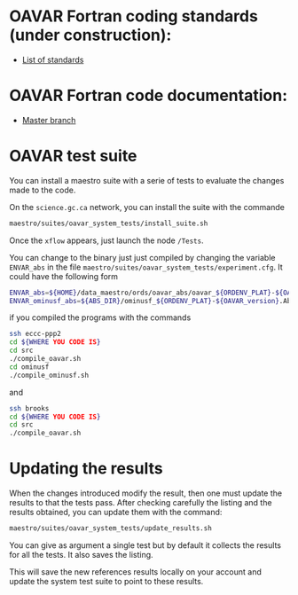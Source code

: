 # OAVAR Fortran coding standards (under construction):

* [List of standards](https://wiki.cmc.ec.gc.ca/wiki/Assimilation/oavar_Coding_Standards)

# OAVAR Fortran code documentation:

* [Master branch](http://hpfx.science.gc.ca/~mab001/f90doc/master/)

# OAVAR test suite

You can install a maestro suite with a serie of tests to evaluate the
changes made to the code.

On the `science.gc.ca` network, you can install the suite with the commande
```bash
maestro/suites/oavar_system_tests/install_suite.sh
```

Once the `xflow` appears, just launch the node `/Tests`.

You can change to the binary just just compiled by changing the
variable `ENVAR_abs` in the file
`maestro/suites/oavar_system_tests/experiment.cfg`.  It could have the
following form
```bash
ENVAR_abs=${HOME}/data_maestro/ords/oavar_abs/oavar_${ORDENV_PLAT}-${OAVAR_version}.Abs
ENVAR_ominusf_abs=${ABS_DIR}/ominusf_${ORDENV_PLAT}-${OAVAR_version}.Abs
```
if you compiled the programs with the commands
```bash
ssh eccc-ppp2
cd ${WHERE YOU CODE IS}
cd src
./compile_oavar.sh
cd ominusf
./compile_ominusf.sh
```
and
```bash
ssh brooks
cd ${WHERE YOU CODE IS}
cd src
./compile_oavar.sh
```

# Updating the results

When the changes introduced modify the result, then one must update the
results to that the tests pass.  After checking carefully the listing
and the results obtained, you can update them with the command:
```bash
maestro/suites/oavar_system_tests/update_results.sh
```

You can give as argument a single test but by default it collects the
results for all the tests.  It also saves the listing.

This will save the new references results locally on your account and
update the system test suite to point to these results.

